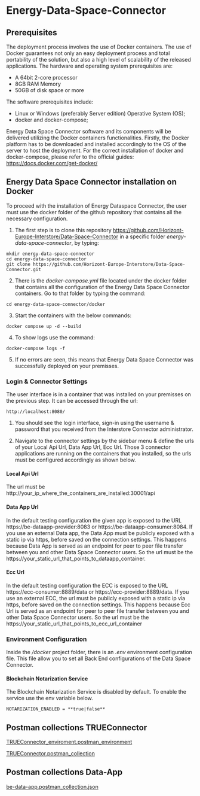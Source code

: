 # Energy-Data-Space-Connector

## Prerequisites
The deployment process involves the use of Docker containers. The use of Docker guarantees not only an easy deployment process and total portability of the solution, but also a high level of scalability of the released applications.
The hardware and operating system prerequisites are:
* A 64bit 2-core processor
*	8GB RAM Memory
*	50GB of disk space or more

The software prerequisites include:
*	Linux or Windows (preferably Server edition) Operative System (OS);
*	docker and docker-compose;

Energy Data Space Connector software and its components will be delivered utilizing the Docker containers functionalities. Firstly, the Docker platform has to be downloaded and installed accordingly to the OS of the server to host the deployment.
For the correct installation of docker and docker-compose, please refer to the official guides: https://docs.docker.com/get-docker/

## Energy Data Space Connector installation on Docker
To proceed with the installation of Energy Dataspace Connector, the user must use the docker folder of the github repository that contains all the necessary configuration.

1.	The first step is to clone this repository https://github.com/Horizont-Europe-Interstore/Data-Space-Connector in a specific folder *energy-data-space-connector*, by typing:
```
mkdir energy-data-space-connector
cd energy-data-space-connector
git clone https://github.com/Horizont-Europe-Interstore/Data-Space-Connector.git
```

2.	There is the *docker-compose.yml* file located under the docker folder that contains all the configuration of the Energy Data Space Connector containers. Go to that folder by typing the command:
```
cd energy-data-space-connector/docker
```

3.	Start the containers with the below commands:
```
docker compose up -d --build
```

4.	To show logs use the command:
```
docker-compose logs -f
```

5.	If no errors are seen, this means that Energy Data Space Connector was successfully deployed on your premisses.

### Login & Connector Settings
The user interface is in a container that was installed on your premisses on the previous step. It can be accessed through the url:
```
http://localhost:8080/
```

1.	You should see the login interface, sign-in using the username & password that you received from the Interstore Connector administrator.

2.	Navigate to the connector settings by the sidebar menu & define the urls of your Local Api Url, Data App Url, Ecc Url. Those 3 connector applications are running on the containers that you installed, so the urls must be configured accordingly as shown below.

#### Local Api Url
The url must be http://your_ip_where_the_containers_are_installed:30001/api

#### Data App Url
In the default testing configuration the given app is exposed to the URL https://be-dataapp-provider:8083 or  https://be-dataapp-consumer:8084.
If you use an external Data app, the Data App must be publicly exposed with a static ip via https, before saved on the connection settings. This happens because Data App is served as an endpoint for peer to peer file transfer between you and other Data Space Connector users. So the url must be the https://your_static_url_that_points_to_dataapp_container.

#### Ecc Url
In the default testing configuration the ECC is exposed to the URL https://ecc-consumer:8889/data or  https://ecc-provider:8889/data.
If you use an external ECC, the url must be publicly exposed with a static ip via https, before saved on the connection settings. This happens because Ecc Url is served as an endpoint for peer to peer file transfer between you and other Data Space Connector users. So the url must be the https://your_static_url_that_points_to_ecc_url_container


### Environment Configuration

Inside the */docker* project folder, there is an *.env* environment configuration file. This file allow you to set all Back End configurations of the Data Space Connector. 

#### Blockchain Notarization Service
The Blockchain Notarization Service is disabled by default. To enable the service use the env variable below.
```
NOTARIZATION_ENABLED = **true|false**
```


## Postman collections TRUEConnector

[TRUEConnector_enviroment.postman_environment](TRUEConnector_enviroment.postman_environment.json)

[TRUEConnector.postman_collection](TRUEConnector.postman_collection.json)

## Postman collections Data-App

[be-data-app.postman_collection.json](be-data-app.postman_collection.json)